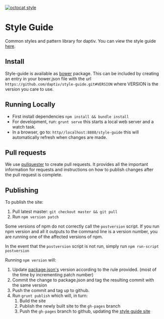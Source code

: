 [![octocat style](http://matthias.vallentin.net/blog/2012/12/octocat.jpeg)](https://daptiv.github.io/style-guide/)

# Style Guide
Common styles and pattern library for daptiv. You can view the style guide [here](https://daptiv.github.io/style-guide/).

## Install

Style-guide is available as [bower](http://bower.io/) package. This can be included by creating an entry in your bower.json file with the url `https://github.com/daptiv/style-guide.git#VERSION` where VERSION is the version you care to use.

## Running Locally

* First install dependencies `npm install && bundle install`
* For development, run: `grunt serve` this starts a local web server and a watch task.
* In a browser, go to: `http//localhost:8888/style-guide` this will automatically refresh when changes are made.

## Pull requests

We use [pullquester](https://github.com/daptiv/pullquester) to create pull requests. It provides all the important information for requests and instructions on how to publish changes after the pull request is complete.

## Publishing

To publish the site:

1. Pull latest master: `git checkout master && git pull`
2. Run `npm version patch`

Some versions of npm do not correctly call the `postversion` script. If you run npm version and all it outputs to the command line is a version number, you are running one of the affected versions of npm.

In the event that the `postversion` script is not run, simply run `npm run-script postversion`

Running `npm version` will:

1. Update [package.json's](package.json) version according to the rule provided. (most of the time by incrementing patch number)
2. Commit the change to package.json and tag the resulting commit with the same version
3. Push the commit and tag up to github.
4. Run `grunt publish` which will, in turn:
    1. Build the site
    2. Publish the newly built site to the `gh-pages` branch
    3. Push the `gh-pages` branch to github, updating the [style guide site](https://daptiv.github.io/style-guide/)
